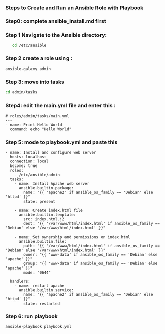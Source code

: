 ### Steps to Create and Run an Ansible Role with Playbook

### Step0: complete ansible_install.md first

### Step 1 **Navigate to the Ansible directory:**

```bash
   cd /etc/ansible
```

### Step 2 create a role using :

```bash 
ansible-galaxy admin
```

### Step 3: move into tasks

```bash
cd admin/tasks
```

### Step4: edit the main.yml file and enter this :

```
# roles/admin/tasks/main.yml
---
- name: Print Hello World
  command: echo "Hello World"
```

### Step 5: mode to playbook.yml and paste this

```
- name: Install and configure web server
  hosts: localhost
  connection: local
  become: true
  roles:
    - /etc/ansible/admin
  tasks:
    - name: Install Apache web server
      ansible.builtin.package:
        name: "{{ 'apache2' if ansible_os_family == 'Debian' else 'httpd' }}"
        state: present

    - name: Create index.html file
      ansible.builtin.template:
        src: index.html.j2
        dest: "{{ '/var/www/html/index.html' if ansible_os_family == 'Debian' else '/var/www/html/index.html' }}"

    - name: Set ownership and permissions on index.html
      ansible.builtin.file:
        path: "{{ '/var/www/html/index.html' if ansible_os_family == 'Debian' else '/var/www/html/index.html' }}"
        owner: "{{ 'www-data' if ansible_os_family == 'Debian' else 'apache' }}"
        group: "{{ 'www-data' if ansible_os_family == 'Debian' else 'apache' }}"
        mode: "0644"

  handlers:
    - name: restart apache
      ansible.builtin.service:
        name: "{{ 'apache2' if ansible_os_family == 'Debian' else 'httpd' }}"
        state: restarted
```

### Step 6: run playbook 

```bash
ansible-playbook playbook.yml
```




